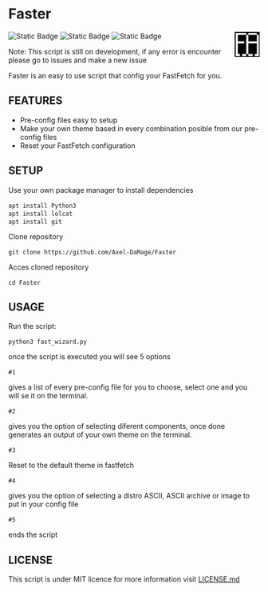 # Faster
![Static Badge](https://img.shields.io/badge/license-MIT-green) ![Static Badge](https://img.shields.io/badge/100%25%20python-green) ![Static Badge](https://img.shields.io/badge/Wizard-magenta)
<img src="Banners/Banner_Faster.png" width="10%" align="right" />


Note: This script is still on development, if any error is encounter please go to issues and make a new issue

Faster is an easy to use script that config your FastFetch for you.

<H2> FEATURES </H2> 

* Pre-config files easy to setup
* Make your own theme based in every combination posible from our pre-config files
* Reset your FastFetch configuration

<H2> SETUP </H2>
Use your own package manager to install dependencies

```
apt install Python3
apt install lolcat
apt install git
```
Clone repository
```
git clone https://github.com/Axel-DaMage/Faster
```
Acces cloned repository
```
cd Faster
```
<H2> USAGE </H2>
Run the script:

```
python3 fast_wizard.py
```
once the script is executed you will see 5 options
```
#1
```
gives a list of every pre-config file for you to choose, select one and you will se it on the terminal.
```
#2
```
gives you the option of selecting diferent components, once done generates an output of your own theme on the terminal.
```
#3
```
Reset to the default theme in fastfetch
```
#4
```
gives you the option of selecting a distro ASCII, ASCII archive or image to put in your config file
```
#5
```
ends the script
<H2> LICENSE </H2>

This script is under MIT licence for more information visit [LICENSE.md](LICENSE.md)
